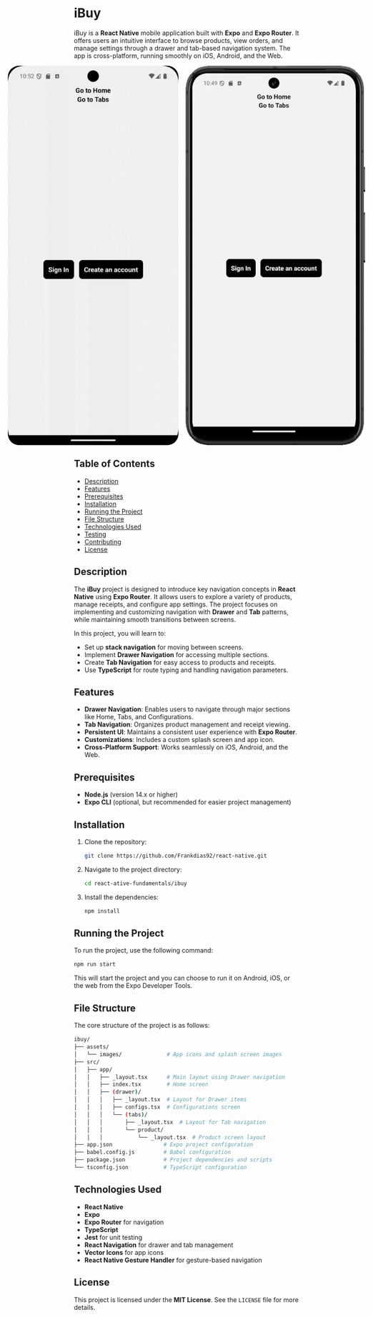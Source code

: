 # iBuy

iBuy is a **React Native** mobile application built with **Expo** and **Expo Router**. It offers users an intuitive interface to browse products, view orders, and manage settings through a drawer and tab-based navigation system. The app is cross-platform, running smoothly on iOS, Android, and the Web.

<div style="display: flex; with: auto; gap: 16px; justify-content: center">
    <img src="./assets/images/preview/previewDemoIbuy.gif" style="display: flex; height: 850px; border-radius:25px"/>
    <img src="./assets/images/preview/Screenshot_2024-10-19-10-50-18_1920x1080.png" style="display: flex; height: 850px; border-radius:25px"/>
</div>

## Table of Contents
- [Description](#description)
- [Features](#features)
- [Prerequisites](#prerequisites)
- [Installation](#installation)
- [Running the Project](#running-the-project)
- [File Structure](#file-structure)
- [Technologies Used](#technologies-used)
- [Testing](#testing)
- [Contributing](#contributing)
- [License](#license)

## Description

The **iBuy** project is designed to introduce key navigation concepts in **React Native** using **Expo Router**. It allows users to explore a variety of products, manage receipts, and configure app settings. The project focuses on implementing and customizing navigation with **Drawer** and **Tab** patterns, while maintaining smooth transitions between screens.

In this project, you will learn to:
- Set up **stack navigation** for moving between screens.
- Implement **Drawer Navigation** for accessing multiple sections.
- Create **Tab Navigation** for easy access to products and receipts.
- Use **TypeScript** for route typing and handling navigation parameters.

## Features
- **Drawer Navigation**: Enables users to navigate through major sections like Home, Tabs, and Configurations.
- **Tab Navigation**: Organizes product management and receipt viewing.
- **Persistent UI**: Maintains a consistent user experience with **Expo Router**.
- **Customizations**: Includes a custom splash screen and app icon.
- **Cross-Platform Support**: Works seamlessly on iOS, Android, and the Web.

## Prerequisites
- **Node.js** (version 14.x or higher)
- **Expo CLI** (optional, but recommended for easier project management)

## Installation

1. Clone the repository:
   ```bash
   git clone https://github.com/Frankdias92/react-native.git
   ```

2. Navigate to the project directory:
   ```bash
   cd react-ative-fundamentals/ibuy
   ```

3. Install the dependencies:
   ```bash
   npm install
   ```

## Running the Project

To run the project, use the following command:

```bash
npm run start
```

This will start the project and you can choose to run it on Android, iOS, or the web from the Expo Developer Tools.

## File Structure

The core structure of the project is as follows:

```bash
ibuy/
├── assets/
│   └── images/              # App icons and splash screen images
├── src/
│   ├── app/
│   │   ├── _layout.tsx      # Main layout using Drawer navigation
│   │   ├── index.tsx        # Home screen
│   │   ├── (drawer)/
│   │   │   ├── _layout.tsx  # Layout for Drawer items
│   │   │   ├── configs.tsx  # Configurations screen
│   │   │   └── (tabs)/
│   │   │       ├── _layout.tsx  # Layout for Tab navigation
│   │   │       └── product/
│   │   │           └── _layout.tsx  # Product screen layout
├── app.json                # Expo project configuration
├── babel.config.js         # Babel configuration
├── package.json            # Project dependencies and scripts
└── tsconfig.json           # TypeScript configuration
```

## Technologies Used

- **React Native**
- **Expo**
- **Expo Router** for navigation
- **TypeScript**
- **Jest** for unit testing
- **React Navigation** for drawer and tab management
- **Vector Icons** for app icons
- **React Native Gesture Handler** for gesture-based navigation



## License

This project is licensed under the **MIT License**. See the `LICENSE` file for more details.
